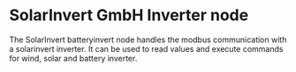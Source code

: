 # SolarInvert GmbH Inverter node

The SolarInvert batteryinvert node handles the modbus communication with a solarinvert inverter. It can be used to read values and execute commands for wind, solar and battery inverter.

